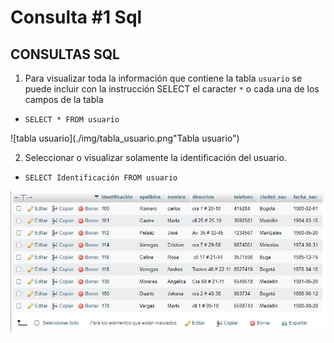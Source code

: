 # Consulta #1 Sql

## CONSULTAS SQL


1. Para visualizar toda la información que contiene la tabla `usuario` se puede incluir con la instrucción SELECT el caracter `*` o cada una de los campos de la tabla 

- `SELECT * FROM usuario`

![tabla usuario](./img/tabla_usuario.png"Tabla usuario")

2. Seleccionar o visualizar solamente la identificación del usuario.

- `SELECT Identificación FROM usuario`

![tabla usuario](./img/tabla_identificacion.png "Tabla Identificacion")